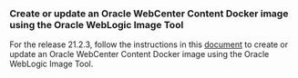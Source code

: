 ### Create or update an Oracle WebCenter Content Docker image using the Oracle WebLogic Image Tool

For the release 21.2.3, follow the instructions in this [document](https://oracle.github.io/fmw-kubernetes/wccontent-domains/create-or-update-image/#create-an-image) to create or update an Oracle WebCenter Content Docker image using the Oracle WebLogic Image Tool.
